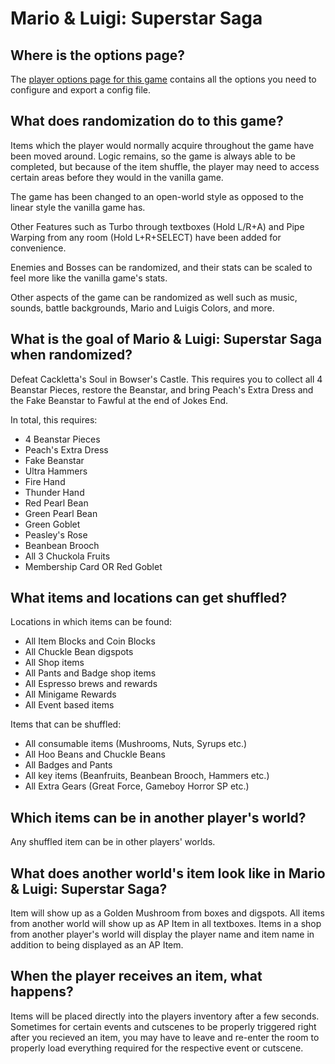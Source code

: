 # Mario & Luigi: Superstar Saga

## Where is the options page?

The [player options page for this game](../player-options) contains all the options you need to configure and
export a config file.

## What does randomization do to this game?

Items which the player would normally acquire throughout the game have been moved around. Logic remains, so the game is
always able to be completed, but because of the item shuffle, the player may need to access certain areas before they
would in the vanilla game.

The game has been changed to an open-world style as opposed to the linear style the vanilla game has.

Other Features such as Turbo through textboxes (Hold L/R+A) and Pipe Warping from any room (Hold L+R+SELECT) have been added for convenience.

Enemies and Bosses can be randomized, and their stats can be scaled to feel more like the vanilla game's stats.

Other aspects of the game can be randomized as well such as music, sounds, battle backgrounds, Mario and Luigis Colors, and more.

## What is the goal of Mario & Luigi: Superstar Saga when randomized?

Defeat Cackletta's Soul in Bowser's Castle. This requires you to collect all 4 Beanstar Pieces, restore the Beanstar, and bring Peach's Extra Dress and the Fake Beanstar to Fawful at the end of Jokes End. 

In total, this requires:
- 4 Beanstar Pieces
- Peach's Extra Dress
- Fake Beanstar
- Ultra Hammers
- Fire Hand
- Thunder Hand
- Red Pearl Bean
- Green Pearl Bean
- Green Goblet
- Peasley's Rose
- Beanbean Brooch
- All 3 Chuckola Fruits
- Membership Card OR Red Goblet

## What items and locations can get shuffled?

Locations in which items can be found:
- All Item Blocks and Coin Blocks
- All Chuckle Bean digspots
- All Shop items
- All Pants and Badge shop items
- All Espresso brews and rewards
- All Minigame Rewards
- All Event based items

Items that can be shuffled:
- All consumable items (Mushrooms, Nuts, Syrups etc.)
- All Hoo Beans and Chuckle Beans
- All Badges and Pants
- All key items (Beanfruits, Beanbean Brooch, Hammers etc.)
- All Extra Gears (Great Force, Gameboy Horror SP etc.)

## Which items can be in another player's world?

Any shuffled item can be in other players' worlds.


## What does another world's item look like in Mario & Luigi: Superstar Saga?

Item will show up as a Golden Mushroom from boxes and digspots. All items from another world will show up as AP Item in all textboxes.
Items in a shop from another player's world will display the player name and item name in addition to being displayed as an AP Item.

## When the player receives an item, what happens?

Items will be placed directly into the players inventory after a few seconds. Sometimes for certain events and cutscenes to be properly triggered right after you recieved an item, you may have to leave and re-enter the room to properly load everything required for the respective event or cutscene.
